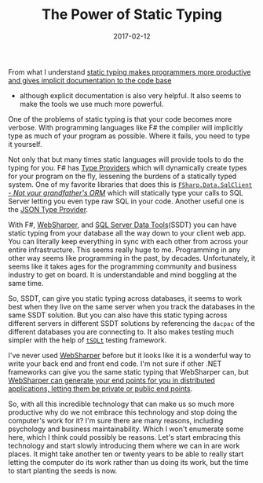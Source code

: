 ﻿---
date: 2017-02-12
title: The Power of Static Typing
tags:
  - Static Typing
  - F#
---

From what I understand [static typing makes programmers more productive and
gives implicit documentation to the code
base](http://www.cs.cmu.edu/~NatProg/papers/CHI2016-SIG-ProgLang-Usability.pdf)
- although explicit documentation is also very helpful.  It also seems to make
the tools we use much more powerful.

One of the problems of static typing is that your code becomes more verbose.
With programming languages like F# the compiler will implicitly type as much
of your program as possible. Where it fails, you need to type it yourself.

Not only that but many times static languages will provide tools to do the
typing for you. F# has [Type
Providers](https://docs.microsoft.com/en-us/dotnet/articles/fsharp/tutorials/type-providers/)
which will dynamically create types for your program on the fly, lessening the
burdens of a statically typed system. One of my favorite libraries that does
this is [`FSharp.Data.SqlClient` - *Not your grandfather's
ORM*](http://fsprojects.github.io/FSharp.Data.SqlClient/) which will
statically type your calls to SQL Server letting you even type raw SQL in your
code. Another useful one is the [JSON Type
Provider](http://fsharp.github.io/FSharp.Data/library/JsonProvider.html).

With F#, [WebSharper](http://websharper.com/), and [SQL Server Data
Tools](https://msdn.microsoft.com/en-us/library/hh272686%28v=vs.103%29.aspx)(SSDT)
you can have static typing from your database all the way down to your client
web app. You can literally keep everything in sync with each other from across
your entire infrastructure. This seems really huge to me. Programming in any
other way seems like programming in the past, by decades. Unfortunately, it
seems like it takes ages for the programming community and business industry
to get on board. It is understandable and mind boggling at the same time.

So, SSDT, can give you static typing across databases, it seems to work best
when they live on the same server when you track the databases in the same
SSDT solution. But you can also have this static typing across different
servers in different SSDT solutions by referencing the `dacpac` of the
different databases you are connecting to. It also makes testing much simpler
with the help of [`tSQLt`](http://tsqlt.org/) testing framework.

I've never used [WebSharper](http://websharper.com/) before but it looks like
it is a wonderful way to write your back end and front end code. I'm not sure
if other .NET frameworks can give you the same static typing that WebSharper
can, but [WebSharper can generate your end points for you in distributed
applications, letting them be private or public end
points](http://websharper.com/blog-entry/5204/distributed-web-applications-in-f-with-websharper).

So, with all this incredible technology that can make us so much more
productive why do we not embrace this technology and stop doing the computer's
work for it? I'm sure there are many reasons, including psychology and
business maintainability. Which I won't enumerate some here, which I
think could possibly be reasons. Let's start embracing this technology and
start slowly introducing them where we can in are work places. It might take
another ten or twenty years to be able to really start letting the computer do
its work rather than us doing its work, but the time to start planting the
seeds is now.

